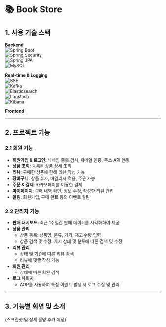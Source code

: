 # 📚 Book Store

## 1. 사용 기술 스택

**Backend**  
![Spring Boot](https://img.shields.io/badge/Spring%20Boot-6DB33F?style=for-the-badge&logo=spring-boot&logoColor=white)  
![Spring Security](https://img.shields.io/badge/Spring%20Security-6DB33F?style=for-the-badge&logo=spring-security&logoColor=white)  
![Spring JPA](https://img.shields.io/badge/Spring%20JPA-6DB33F?style=for-the-badge&logo=spring&logoColor=white)  
![MySQL](https://img.shields.io/badge/MySQL-4479A1?style=for-the-badge&logo=mysql&logoColor=white)  

**Real-time & Logging**  
![SSE](https://img.shields.io/badge/SSE-FF4500?style=for-the-badge)  
![Kafka](https://img.shields.io/badge/Apache%20Kafka-231F20?style=for-the-badge&logo=apache-kafka&logoColor=white)  
![Elasticsearch](https://img.shields.io/badge/Elasticsearch-005571?style=for-the-badge&logo=elasticsearch&logoColor=white)  
![Logstash](https://img.shields.io/badge/Logstash-F47A20?style=for-the-badge&logo=logstash&logoColor=white)  
![Kibana](https://img.shields.io/badge/Kibana-005571?style=for-the-badge&logo=kibana&logoColor=white)  

**Frontend**  




---

## 2. 프로젝트 기능

### 2.1 회원 기능
- **회원가입 & 로그인**: 닉네임 중복 검사, 이메일 인증, 주소 API 연동
- **상품 조회**: 등록된 상품 상세 조회
- **리뷰**: 구매한 상품에 한해 리뷰 작성 가능
- **장바구니**: 상품 추가, 마일리지 적용, 주문 가능
- **주문 & 결제**: 카카오페이를 이용한 결제
- **마이페이지**: 구매 내역 확인, 정보 수정, 작성한 리뷰 관리
- **알림**: 회원가입, 구매 완료 등의 이벤트 알림

### 2.2 관리자 기능
- **판매 대시보드**: 최근 1주일간 판매 데이터를 시각화하여 제공
- **상품 관리**  
  - 상품 등록: 상품명, 분류, 가격, 재고 수량 입력  
  - 상품 검색 및 수정: 게시 상태 및 분류에 따른 검색 및 수정  
- **리뷰 관리**  
  - 상태 및 기간에 따른 리뷰 검색  
  - 리뷰에 댓글 작성 가능  
- **회원 관리**  
  - 상태에 따른 회원 검색  
- **로그 페이지**  
  - AOP를 사용하여 특정 이벤트 발생 시 로그 수집 및 관리  

---

## 3. 기능별 화면 및 소개
(스크린샷 및 상세 설명 추가 예정)
